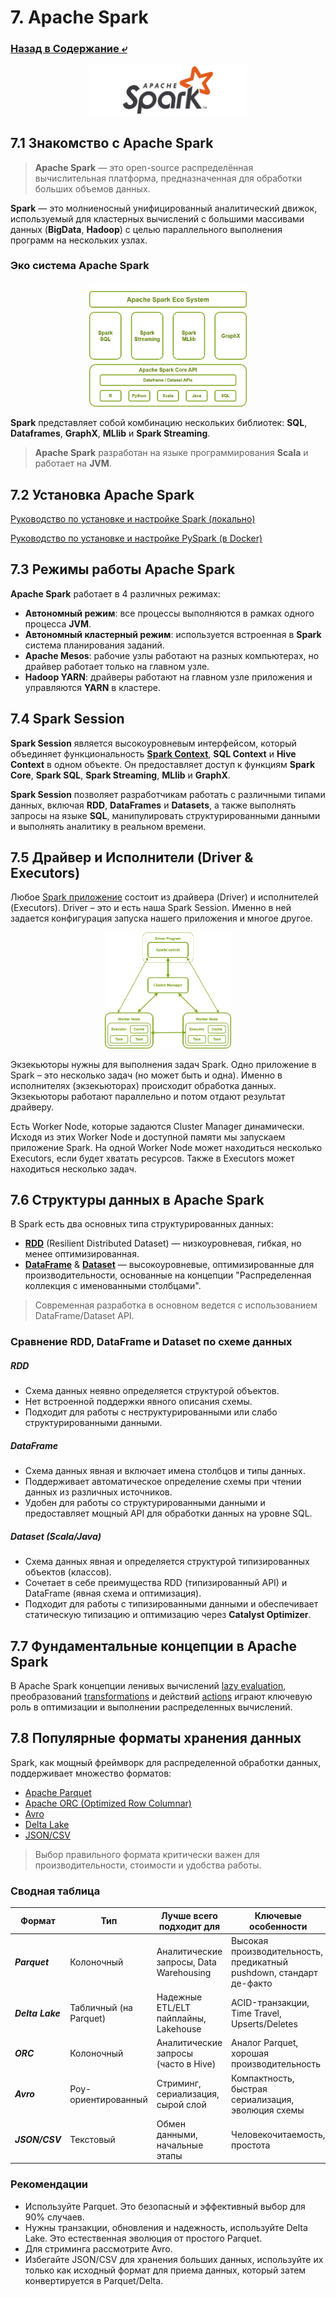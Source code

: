 # 7. Apache Spark

### [Назад в Содержание ⤶](/README.md)

<p align="center">
<img src="/data/Module7/img/spark_logo.png" width="50%">
</p>

## 7.1 Знакомство с Apache Spark
> **Apache Spark** — это open-source распределённая вычислительная платформа, предназначенная для обработки 
> больших объемов данных.

**Spark** — это молниеносный унифицированный аналитический движок, используемый для кластерных вычислений с большими 
массивами данных (**BigData**, **Hadoop**) с целью параллельного выполнения программ на нескольких узлах.

### Эко система Apache Spark

<p align="center">
<img src="/data/Module7/img/spark_system.png" width="50%">
</p>

**Spark** представляет собой комбинацию нескольких библиотек: **SQL**, **Dataframes**, **GraphX**, **MLlib** и 
**Spark Streaming**.  

> **Apache Spark** разработан на языке программирования **Scala** и работает на **JVM**.

## 7.2 Установка Apache Spark

[Руководство по установке и настройке Spark (локально)](data/spark_install.md)  

[Руководство по установке и настройке PySpark (в Docker)](data/spark_dc_install.md)

## 7.3 Режимы работы Apache Spark
**Apache Spark** работает в 4 различных режимах:
- **Автономный режим**: все процессы выполняются в рамках одного процесса **JVM**.  
- **Автономный кластерный режим**: используется встроенная в **Spark** система планирования заданий.  
- **Apache Mesos**: рабочие узлы работают на разных компьютерах, но драйвер работает только на главном узле.  
- **Hadoop YARN**: драйверы работают на главном узле приложения и управляются **YARN** в кластере.

## 7.4 Spark Session
**Spark Session** является высокоуровневым интерфейсом, который объединяет функциональность 
**[Spark Context](data/spark_context.md)**, **SQL Context** и **Hive Context** в одном объекте. Он предоставляет доступ 
к функциям **Spark Core**, **Spark SQL**, **Spark Streaming**, **MLlib** и **GraphX**.  

**Spark Session** позволяет разработчикам работать с различными типами данных, включая **RDD**, **DataFrames** 
и **Datasets**, а также выполнять запросы на языке **SQL**, манипулировать структурированными данными и выполнять 
аналитику в реальном времени.  

## 7.5 Драйвер и Исполнители (Driver & Executors)
Любое [Spark приложение](data/spark_worlflow.md) состоит из драйвера (Driver) и исполнителей (Executors). Driver – это 
и есть наша Spark Session. Именно в ней задается конфигурация запуска нашего приложения и многое другое.  

<p align="center">
<img src="/data/Module7/img/spark_driver.png" width="40%">
</p>

Экзекьюторы нужны для выполнения задач Spark. Одно приложение в Spark – это несколько задач (но может быть и одна). 
Именно в исполнителях (экзекьюторах) происходит обработка данных. Экзекьюторы работают параллельно и потом отдают 
результат драйверу.  

Есть Worker Node, которые задаются Cluster Manager динамически. Исходя из этих Worker Node и доступной памяти 
мы запускаем приложение Spark. На одной Worker Node может находиться несколько Executors, если будет хватать ресурсов.
Также в Executors может находиться несколько задач.  

## 7.6 Структуры данных в Apache Spark
В Spark есть два основных типа структурированных данных:
- **[RDD](data/rdd.md)** (Resilient Distributed Dataset) — низкоуровневая, гибкая, но менее оптимизированная.  
- **[DataFrame](data/dataframe.md)** & **[Dataset](data/dataset.md)** — высокоуровневые, оптимизированные для 
производительности, основанные на концепции "Распределенная коллекция с именованными столбцами".  

> Современная разработка в основном ведется с использованием DataFrame/Dataset API.  

### Сравнение RDD, DataFrame и Dataset по схеме данных
##### RDD
- Схема данных неявно определяется структурой объектов.  
- Нет встроенной поддержки явного описания схемы.  
- Подходит для работы с неструктурированными или слабо структурированными данными.  

##### DataFrame
- Схема данных явная и включает имена столбцов и типы данных.  
- Поддерживает автоматическое определение схемы при чтении данных из различных источников.  
- Удобен для работы со структурированными данными и предоставляет мощный API для обработки данных на уровне SQL.   

##### Dataset (Scala/Java)
- Схема данных явная и определяется структурой типизированных объектов (классов).  
- Сочетает в себе преимущества RDD (типизированный API) и DataFrame (явная схема и оптимизация).  
- Подходит для работы с типизированными данными и обеспечивает статическую типизацию и оптимизацию через 
**Catalyst Optimizer**.  

## 7.7 Фундаментальные концепции в Apache Spark
В Apache Spark концепции ленивых вычислений [lazy evaluation](data/spark_lazy.md), преобразований 
[transformations](data/spark_transformations.md) и действий [actions](data/spark_actions.md) играют ключевую роль 
в оптимизации и выполнении распределенных вычислений.  

## 7.8 Популярные форматы хранения данных
Spark, как мощный фреймворк для распределенной обработки данных, поддерживает множество форматов:  
- [Apache Parquet](data/parquet.md)  
- [Apache ORC (Optimized Row Columnar)](data/orc.md)   
- [Avro](data/avro.md)  
- [Delta Lake](data/delta_lake.md)  
- [JSON/CSV](data/json_csv.md)  

> Выбор правильного формата критически важен для производительности, стоимости и удобства работы.  

### Сводная таблица

| Формат           | Тип                    | Лучше всего подходит для                | Ключевые особенности                                                |
|------------------|------------------------|-----------------------------------------|---------------------------------------------------------------------|
| ***Parquet***    | Колоночный             | Аналитические запросы, Data Warehousing | Высокая производительность, предикатный pushdown, стандарт де-факто |
| ***Delta Lake*** | Табличный (на Parquet) | Надежные ETL/ELT пайплайны, Lakehouse   | ACID-транзакции, Time Travel, Upserts/Deletes                       |
| ***ORC***        | Колоночный             | Аналитические запросы (часто в Hive)    | Аналог Parquet, хорошая производительность                          |
| ***Avro***       | Роу-ориентированный    | Стриминг, сериализация, сырой слой      | Компактность, быстрая сериализация, эволюция схемы                  |
| ***JSON/CSV***   | Текстовый              | Обмен данными, начальные этапы          | Человекочитаемость, простота                                        |

### Рекомендации
- Используйте Parquet. Это безопасный и эффективный выбор для 90% случаев.  
- Нужны транзакции, обновления и надежность, используйте Delta Lake. Это естественная эволюция от простого Parquet.  
- Для стриминга рассмотрите Avro.  
- Избегайте JSON/CSV для хранения больших данных, используйте их только как исходный формат для приема данных, который 
затем конвертируется в Parquet/Delta.  